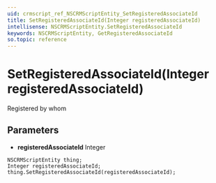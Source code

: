 ```yaml
---
uid: crmscript_ref_NSCRMScriptEntity_SetRegisteredAssociateId
title: SetRegisteredAssociateId(Integer registeredAssociateId)
intellisense: NSCRMScriptEntity.SetRegisteredAssociateId
keywords: NSCRMScriptEntity, GetRegisteredAssociateId
so.topic: reference
---
```


# SetRegisteredAssociateId(Integer registeredAssociateId)

Registered by whom

## Parameters

* **registeredAssociateId** Integer

```crmscript
NSCRMScriptEntity thing;
Integer registeredAssociateId;
thing.SetRegisteredAssociateId(registeredAssociateId);
```


